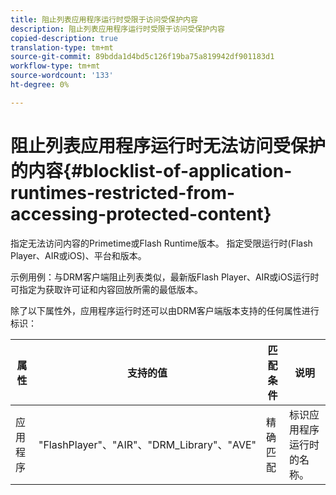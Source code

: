 ```yaml
---
title: 阻止列表应用程序运行时受限于访问受保护内容
description: 阻止列表应用程序运行时受限于访问受保护内容
copied-description: true
translation-type: tm+mt
source-git-commit: 89bdda1d4bd5c126f19ba75a819942df901183d1
workflow-type: tm+mt
source-wordcount: '133'
ht-degree: 0%

---
```



# 阻止列表应用程序运行时无法访问受保护的内容{#blocklist-of-application-runtimes-restricted-from-accessing-protected-content}

指定无法访问内容的Primetime或Flash Runtime版本。 指定受限运行时(Flash Player、AIR或iOS)、平台和版本。

示例用例：与DRM客户端阻止列表类似，最新版Flash Player、AIR或iOS运行时可指定为获取许可证和内容回放所需的最低版本。

除了以下属性外，应用程序运行时还可以由DRM客户端版本支持的任何属性进行标识：

| **属性** | **支持的值** | **匹配条件** | **说明** |
|---|---|---|---|
| 应用程序 | &quot;FlashPlayer&quot;、&quot;AIR&quot;、&quot;DRM_Library&quot;、&quot;AVE&quot; | 精确匹配 | 标识应用程序运行时的名称。 |
